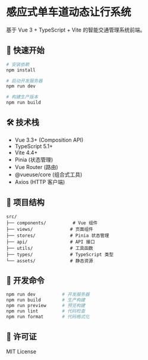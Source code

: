 # 感应式单车道动态让行系统

基于 Vue 3 + TypeScript + Vite 的智能交通管理系统前端。

## 🚀 快速开始

```bash
# 安装依赖
npm install

# 启动开发服务器
npm run dev

# 构建生产版本
npm run build
```

## 🛠️ 技术栈

- Vue 3.3+ (Composition API)
- TypeScript 5.1+
- Vite 4.4+
- Pinia (状态管理)
- Vue Router (路由)
- @vueuse/core (组合式工具)
- Axios (HTTP 客户端)

## 📁 项目结构

```
src/
├── components/          # Vue 组件
├── views/              # 页面组件  
├── stores/             # Pinia 状态管理
├── api/                # API 接口
├── utils/              # 工具函数
├── types/              # TypeScript 类型
└── assets/             # 静态资源
```

## 🔧 开发命令

```bash
npm run dev          # 开发服务器
npm run build        # 生产构建
npm run preview      # 预览构建
npm run lint         # 代码检查
npm run format       # 代码格式化
```

## 📄 许可证

MIT License
